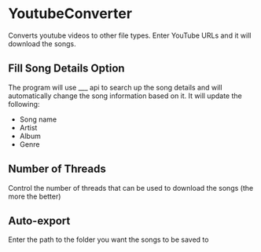 # YoutubeConverter
Converts youtube videos to other file types.
Enter YouTube URLs and it will download the songs.

## Fill Song Details Option
The program will use ___ api to search up the song details and will automatically change the song information based on it. It will update the following:
- Song name
- Artist
- Album
- Genre

## Number of Threads
Control the number of threads that can be used to download the songs (the more the better)

## Auto-export
Enter the path to the folder you want the songs to be saved to